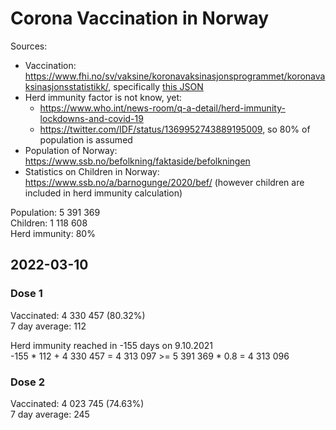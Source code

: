 # Corona Vaccination in Norway

Sources:

- Vaccination: <https://www.fhi.no/sv/vaksine/koronavaksinasjonsprogrammet/koronavaksinasjonsstatistikk/>, specifically [this JSON](https://www.fhi.no/api/chartdata/api/99119)
- Herd immunity factor is not know, yet:
  - <https://www.who.int/news-room/q-a-detail/herd-immunity-lockdowns-and-covid-19>
  - <https://twitter.com/IDF/status/1369952743889195009>, so 80% of population is assumed
- Population of Norway: <https://www.ssb.no/befolkning/faktaside/befolkningen>
- Statistics on Children in Norway: https://www.ssb.no/a/barnogunge/2020/bef/ (however children are included in herd immunity calculation)

Population: 5 391 369  
Children: 1 118 608  
Herd immunity: 80%  

## 2022-03-10

### Dose 1

Vaccinated: 4 330 457 (80.32%)  
7 day average: 112

Herd immunity reached in -155 days on 9.10.2021  
-155 * 112 + 4 330 457 = 4 313 097 >= 5 391 369 * 0.8 = 4 313 096

### Dose 2

Vaccinated: 4 023 745 (74.63%)  
7 day average: 245

